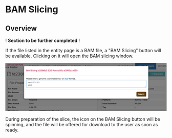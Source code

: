 # BAM Slicing

## Overview

! __Section to be further completed__ !

If the file listed in the entity page is a BAM file, a "BAM Slicing" button will be available. Clicking on it will open the BAM slicing window.

[![BAM Slicing Window](images/gdc-data-portal-bam-slicing.png)](images/gdc-data-portal-bam-slicing.png "Click to see the full image.")

During preparation of the slice, the icon on the BAM Slicing button will be spinning, and the file will be offered for download to the user as soon as ready.
